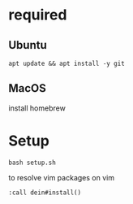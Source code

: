 # required
## Ubuntu
```
apt update && apt install -y git
```
## MacOS
install homebrew

# Setup
```
bash setup.sh
```

to resolve vim packages on vim
```
:call dein#install()
```
